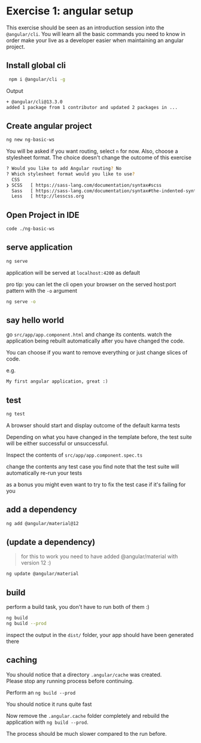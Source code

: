 # Exercise 1: angular setup

This exercise should be seen as an introduction session into the `@angular/cli`.
You will learn all the basic commands you need to know in order make your live as a developer easier
when maintaining an angular project.

## Install global cli

```bash
 npm i @angular/cli -g
```

Output
```bash
+ @angular/cli@13.3.0
added 1 package from 1 contributor and updated 2 packages in ...
```

## Create angular project

```bash
ng new ng-basic-ws
```

You will be asked if you want routing, select `n` for now.
Also, choose a stylesheet format. The choice doesn't change the outcome of this exercise

```bash
? Would you like to add Angular routing? No
? Which stylesheet format would you like to use? 
  CSS 
❯ SCSS   [ https://sass-lang.com/documentation/syntax#scss                ] 
  Sass   [ https://sass-lang.com/documentation/syntax#the-indented-syntax ] 
  Less   [ http://lesscss.org                                             ] 

```

## Open Project in IDE

```bash
code ./ng-basic-ws
```

## serve application

```bash
ng serve
```

application will be served at `localhost:4200` as default

pro tip: you can let the cli open your browser on the served host:port pattern with the `-o` argument

```bash
ng serve -o
```

## say hello world

go `src/app/app.component.html` and change its contents.
watch the application being rebuilt automatically after you have
changed the code.

You can choose if you want to remove everything or just change slices of 
code.

e.g.

```html
My first angular application, great :)
```

## test

```bash
ng test
```

A browser should start and display outcome of the default karma tests

Depending on what you have changed in the template before, the test suite
will be either successful or unsuccessful.

Inspect the contents of `src/app/app.component.spec.ts`

change the contents any test case you find
note that the test suite will automatically re-run your tests

as a bonus you might even want to try to fix the test case if it's failing for you

## add a dependency

```bash
ng add @angular/material@12
```

## (update a dependency)

> for this to work you need to have added @angular/material with version 12 :) 

```bash
ng update @angular/material
```


## build

perform a build task, you don't have to run both of them :)

```bash
ng build
ng build --prod
```

inspect the output in the `dist/` folder, your app should have been generated there

## caching

You should notice that a directory `.angular/cache` was created.  
Please stop any running process before continuing.

Perform an `ng build --prod`

You should notice it runs quite fast

Now remove the `.angular.cache` folder completely and rebuild the application
with `ng build --prod`.

The process should be much slower compared to the run before.

